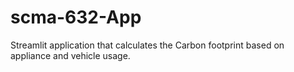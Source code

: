 # scma-632-App
Streamlit application that calculates the Carbon footprint based on appliance and vehicle usage.
